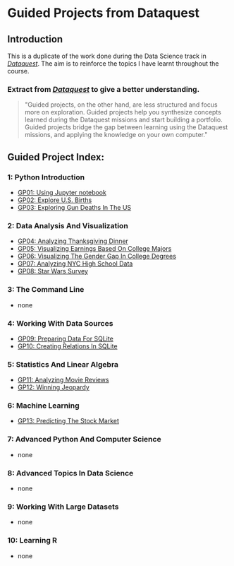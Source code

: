 # Guided Projects from Dataquest
## Introduction
This is a duplicate of the work done during the Data Science track in [*Dataquest*](https://www.dataquest.io/). The aim is to reinforce the topics I have learnt throughout the course.

### Extract from [*Dataquest*](https://www.dataquest.io/)  to give a better understanding.

> "Guided projects, on the other hand, are less structured and focus more on exploration. Guided projects help you synthesize concepts learned during the Dataquest missions and start building a portfolio. Guided projects bridge the gap between learning using the Dataquest missions, and applying the knowledge on your own computer."

## Guided Project Index:
### 1: Python Introduction
* [GP01: Using Jupyter notebook](jupyter-files/GP01.ipynb)
* [GP02: Explore U.S. Births](jupyter-files/GP02.ipynb)
* [GP03: Exploring Gun Deaths In The US](jupyter-files/GP03.ipynb)

### 2: Data Analysis And Visualization
* [GP04: Analyzing Thanksgiving Dinner](jupyter-files/GP04.ipynb)
* [GP05: Visualizing Earnings Based On College Majors](jupyter-files/GP05.ipynb)
* [GP06: Visualizing The Gender Gap In College Degrees](jupyter-files/GP06.ipynb)
* [GP07: Analyzing NYC High School Data](jupyter-files/GP07.ipynb)
* [GP08: Star Wars Survey](jupyter-files/GP08.ipynb)

### 3: The Command Line
* none

### 4: Working With Data Sources
* [GP09: Preparing Data For SQLite](jupyter-files/GP09.ipynb)
* [GP10: Creating Relations In SQLite](jupyter-files/GP10.ipynb)

### 5: Statistics And Linear Algebra
* [GP11: Analyzing Movie Reviews](jupyter-files/GP11.ipynb)
* [GP12: Winning Jeopardy](jupyter-files/GP12.ipynb)

### 6: Machine Learning
* [GP13: Predicting The Stock Market](jupyter-files/GP13.ipynb)

### 7: Advanced Python And Computer Science
* none

### 8: Advanced Topics In Data Science
* none

### 9: Working With Large Datasets
* none

### 10: Learning R
* none
